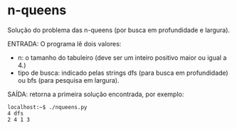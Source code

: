 # n-queens

Solução do problema das n-queens (por busca em profundidade e largura).

ENTRADA: O programa lê dois valores: 
- n: o tamanho do tabuleiro (deve ser um inteiro positivo maior ou igual a 4.)
- tipo de busca: indicado pelas strings dfs (para busca em profundidade) ou bfs (para pesquisa em largura).

SAÍDA: retorna a primeira solução encontrada, por exemplo:

    localhost:~$ ./nqueens.py
    4 dfs
    2 4 1 3